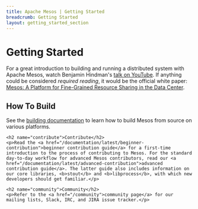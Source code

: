 ```yaml
---
title: Apache Mesos | Getting Started
breadcrumb: Getting Started
layout: getting_started_section
---
```


<h1>Getting Started</h1>

<p>For a great introduction to building and running a distributed system with Apache Mesos, watch Benjamin Hindman's <a href="https://www.youtube.com/watch?v=hTcZGODnyf0">talk on YouTube</a>. If anything could be considered <i>required reading</i>, it would be the official white paper: <a href="https://people.eecs.berkeley.edu/~alig/papers/mesos.pdf">Mesos: A Platform for Fine-Grained Resource Sharing in the Data Center</a>.</p>

<div class="row-fluid">
    <h2 name="building">How To Build</h2>
    <p>See the <a href="/documentation/latest/building">building documentation</a> to learn how to build Mesos from source on various platforms.</p>

    <h2 name="contribute">Contribute</h2>
    <p>Read the <a href="/documentation/latest/beginner-contribution">beginner contribution guide</a> for a first-time introduction to the process of contributing to Mesos. For the standard day-to-day workflow for advanced Mesos contributors, read our <a href="/documentation/latest/advanced-contribution">advanced contribution guide</a>. The latter guide also includes information on our core libraries, <b>stout</b> and <b>libprocess</b>, with which new developers should get familiar.</p>

    <h2 name="community">Community</h2>
    <p>Refer to the <a href="/community">community page</a> for our mailing lists, Slack, IRC, and JIRA issue tracker.</p>
</div>
